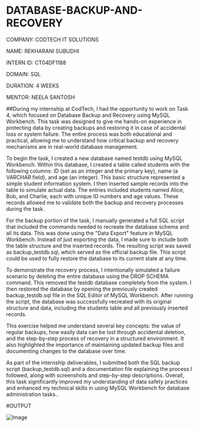 # DATABASE-BACKUP-AND-RECOVERY

COMPANY: CODTECH IT SOLUTIONS

NAME: REKHARANI SUBUDHI

INTERN ID: CT04DF1188

DOMAIN: SQL

DURATION: 4 WEEKS

MENTOR: NEELA SANTOSH

##During my internship at CodTech, I had the opportunity to work on Task 4, which focused on Database Backup and Recovery using MySQL Workbench. This task was designed to give me hands-on experience in protecting data by creating backups and restoring it in case of accidental loss or system failure. The entire process was both educational and practical, allowing me to understand how critical backup and recovery mechanisms are in real-world database management.

To begin the task, I created a new database named testdb using MySQL Workbench. Within this database, I created a table called students with the following columns: ID (set as an integer and the primary key), name (a VARCHAR field), and age (an integer). This basic structure represented a simple student information system. I then inserted sample records into the table to simulate actual data. The entries included students named Alice, Bob, and Charlie, each with unique ID numbers and age values. These records allowed me to validate both the backup and recovery processes during the task.

For the backup portion of the task, I manually generated a full SQL script that included the commands needed to recreate the database schema and all its data. This was done using the "Data Export" feature in MySQL Workbench. Instead of just exporting the data, I made sure to include both the table structure and the inserted records. The resulting script was saved as backup_testdb.sql, which served as the official backup file. This script could be used to fully restore the database to its current state at any time.

To demonstrate the recovery process, I intentionally simulated a failure scenario by deleting the entire database using the DROP SCHEMA command. This removed the testdb database completely from the system. I then restored the database by opening the previously created backup_testdb.sql file in the SQL Editor of MySQL Workbench. After running the script, the database was successfully recreated with its original structure and data, including the students table and all previously inserted records.

This exercise helped me understand several key concepts: the value of regular backups, how easily data can be lost through accidental deletion, and the step-by-step process of recovery in a structured environment. It also highlighted the importance of maintaining updated backup files and documenting changes to the database over time.

As part of the internship deliverables, I submitted both the SQL backup script (backup_testdb.sql) and a documentation file explaining the process I followed, along with screenshots and step-by-step descriptions. Overall, this task significantly improved my understanding of data safety practices and enhanced my technical skills in using MySQL Workbench for database administration tasks..

#OUTPUT

![Image](https://github.com/user-attachments/assets/f7ba0e51-974b-458a-958b-0f9ebc2144b9)

